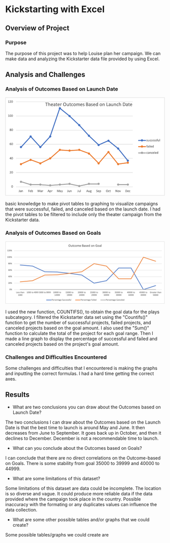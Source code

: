 # Kickstarting with Excel

## Overview of Project

### Purpose
The purpose of this project was to help Louise plan her campaign. We can make data and analyzing the Kickstarter data file provided by using Excel.

## Analysis and Challenges

### Analysis of Outcomes Based on Launch Date
![Outcomes Based on Launch Date](https://github.com/Carmenloww/Kickstarter-Analysis/blob/master/Resources/Theater_Outcomes_vs_Launch.png?raw=true)

 basic knowledge to make pivot tables to graphing to visualize campaigns that were successful, failed, and canceled based on the launch date. I had the pivot tables to be filtered to include only the theater campaign from the Kickstarter data.
 
### Analysis of Outcomes Based on Goals
![Outcomes Based on Goals](https://github.com/Carmenloww/Kickstarter-Analysis/blob/master/Resources/Outcomes_vs_Goals.png?raw=true)

I used the new function, COUNTIFS(), to obtain the goal data for the plays subcategory. I filtered the Kickstarter data set using the "Countifs()" function to get the number of successful projects, failed projects, and canceled projects based on the goal amount. I also used the "Sum()" function to calculate the total of the project for each goal range. Then I made a line graph to display the percentage of successful and failed and canceled projects based on the project's goal amount.

### Challenges and Difficulties Encountered

Some challenges and difficulties that I encountered is making the graphs and inputting the correct formulas. I had a hard time getting the correct axes. 

## Results

- What are two conclusions you can draw about the Outcomes based on Launch Date? 

The two conclusions I can draw about the Outcomes based on the Launch Date is that the best time to launch is around May and June. It then decreases from June to September. It goes back up in October, and then it declines to December. December is not a recommendable time to launch. 

- What can you conclude about the Outcomes based on Goals?

I can conclude that there are no direct correlations on the Outcome-based on Goals. There is some stability from goal 35000 to 39999 and  40000 to 44999. 

- What are some limitations of this dataset?

Some limitations of this dataset are data could be incomplete. The location is so diverse and vague. It could produce more reliable data if the data provided where the campaign took place in the country. Possible inaccuracy with the formating or any duplicates values can influence the data collection.

- What are some other possible tables and/or graphs that we could create?

Some possible tables/graphs we could create are 




	
